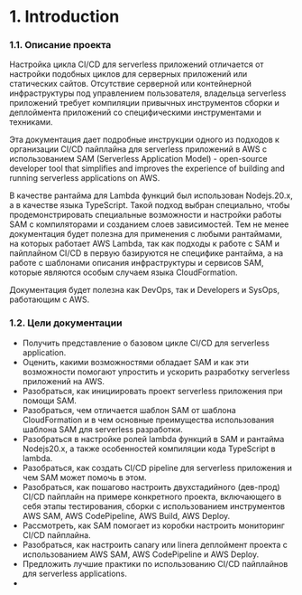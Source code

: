 # 1. Introduction

### 1.1. Описание проекта 

Настройка цикла CI/CD для serverless приложений отличается от настройки подобных циклов для серверных приложений или
статических сайтов. Отсутствие серверной или контейнерной инфраструктуры под управлением пользователя, владельца
serverless приложений требует компиляции привычных инструментов сборки и деплоймента приложений со специфическими
инструментами и техниками.

Эта документация дает подробные инструкции одного из подходов к организации CI/CD пайплайна  для serverless приложений в
AWS с использованием SAM (Serverless Application Model) - open-source developer tool that simplifies and improves the 
experience of building and running serverless applications on AWS.

В качестве рантайма для Lambda функций был использован Nodejs.20.x, а в качестве языка TypeScript. Такой подход выбран 
специально, чтобы продемонстрировать специальные возможности и настройки работы SAM с компиляторами и созданием слоев 
зависимостей. Тем не менее документация будет полезна для применения с любыми рантаймами, на которых работает 
AWS Lambda, так как подходы к работе с SAM и пайплайном CI/CD в первую базируются не специфике рантайма, а на работе с 
шаблонами описания инфраструктуры и сервисов SAM, которые являются особым случаем языка  CloudFormation.

Документация будет полезна как DevOps, так и Developers и SysOps, работающим с AWS.

### 1.2. Цели документации

* Получить представление о базовом цикле CI/CD для serverless application.
* Оценить, какими возможностями обладает SAM  и как эти возможности помогают упростить и ускорить разработку serverless приложений на AWS.
* Разобраться, как инициировать проект serverless приложения при помощи SAM.
* Разобраться, чем отличается шаблон SAM от шаблона CloudFormation и в чем основные преимущества использования шаблона SAM для serverless разработки.
* Разобраться в настройке ролей lambda функций в SAM и рантайма Nodejs20.x, а также особенностей компиляции кода TypeScript в lambda. 
* Разобраться, как создать CI/CD pipeline для serverless приложения и чем SAM может помочь в этом.
* Разобраться, как пошагово настроить двухстадийного (дев-прод) CI/CD пайплайн на примере конкретного проекта, включающего в себя этапы тестирования, сборки  с использованием инструментов AWS SAM, AWS CodePipeline, AWS Build, AWS Deploy.
* Рассмотреть, как SAM помогает из коробки настроить мониторинг CI/CD пайплайна.
* Разобраться, как настроить canary или linera деплоймент проекта с использованием AWS SAM, AWS CodePipeline и AWS Deploy.
* Предложить лучшие практики по использованию CI/CD пайплайнов для serverless applications.
* 